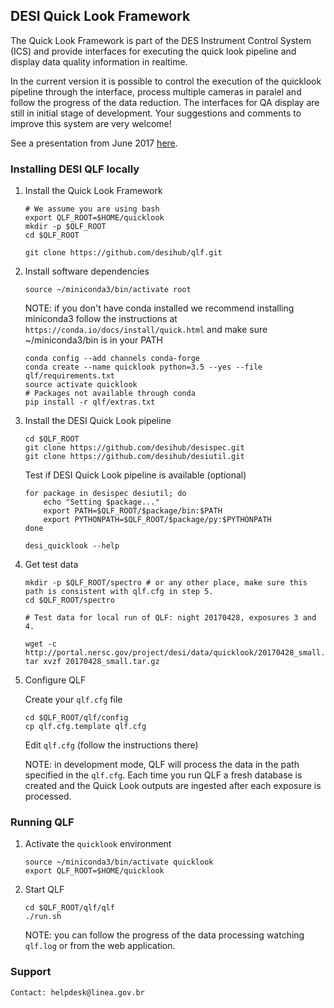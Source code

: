 ## DESI Quick Look Framework

The Quick Look Framework is part of the DES Instrument Control System (ICS) and provide interfaces for executing the quick look pipeline and display data quality information in realtime. 

In the current version it is possible to control the execution of the quicklook pipeline through the interface, process multiple cameras in paralel and follow the progress of the data reduction. The interfaces for QA display are still in initial stage of development. Your suggestions and comments to improve this system are very welcome!  

See a presentation from June 2017 [here](https://desi.lbl.gov/DocDB/cgi-bin/private/ShowDocument?docid=3024).

### Installing DESI QLF locally

1. Install the Quick Look Framework 

    ```
    # We assume you are using bash
    export QLF_ROOT=$HOME/quicklook
    mkdir -p $QLF_ROOT
    cd $QLF_ROOT
   
    git clone https://github.com/desihub/qlf.git
    ```

2. Install software dependencies

    ```
    source ~/miniconda3/bin/activate root
    ```
    
    NOTE: if you don't have conda installed we recommend installing miniconda3 follow the instructions at `https://conda.io/docs/install/quick.html` and make sure ~/miniconda3/bin is in your PATH
   
    ```
    conda config --add channels conda-forge
    conda create --name quicklook python=3.5 --yes --file qlf/requirements.txt
    source activate quicklook
    # Packages not available through conda
    pip install -r qlf/extras.txt
    ```

3. Install the DESI Quick Look pipeline 

    ```
    cd $QLF_ROOT
    git clone https://github.com/desihub/desispec.git
    git clone https://github.com/desihub/desiutil.git
    ```
  
    Test if DESI Quick Look pipeline is available (optional)
    ```
    for package in desispec desiutil; do
        echo "Setting $package..."
        export PATH=$QLF_ROOT/$package/bin:$PATH
        export PYTHONPATH=$QLF_ROOT/$package/py:$PYTHONPATH
    done
    
    desi_quicklook --help
    ```
    
4. Get test data

    ```
    mkdir -p $QLF_ROOT/spectro # or any other place, make sure this path is consistent with qlf.cfg in step 5.
    cd $QLF_ROOT/spectro

    # Test data for local run of QLF: night 20170428, exposures 3 and 4.
    
    wget -c http://portal.nersc.gov/project/desi/data/quicklook/20170428_small.tar.gz
    tar xvzf 20170428_small.tar.gz
    ```

5. Configure QLF

   
    Create your `qlf.cfg` file

    ```
    cd $QLF_ROOT/qlf/config
    cp qlf.cfg.template qlf.cfg
    
    ```
    
    Edit `qlf.cfg` (follow the instructions there)
    
    NOTE: in development mode, QLF will process the data in the path specified in the `qlf.cfg`. 
    Each time you run QLF a fresh database is created and the Quick Look outputs are ingested after each exposure is processed. 



### Running QLF

1. Activate the `quicklook` environment
    
    ```
    source ~/miniconda3/bin/activate quicklook
    export QLF_ROOT=$HOME/quicklook
    ```

2. Start QLF
    ```
    cd $QLF_ROOT/qlf/qlf
    ./run.sh
    ```
    
    NOTE: you can follow the progress of the data processing watching `qlf.log` or from the web application.

### Support


    Contact: helpdesk@linea.gov.br
    

